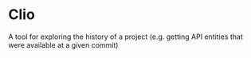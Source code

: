 # Clio
A tool for exploring the history of a project (e.g. getting API entities that were available at a given commit)
